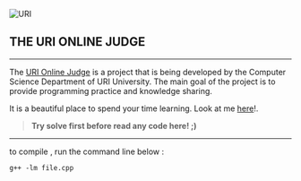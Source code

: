 ![URI](https://dl.dropboxusercontent.com/u/49713288/URI.png)

## THE URI ONLINE JUDGE

----

The [URI Online Judge] is a project that is being developed by the Computer Science Department of URI University. The main goal of the project is to provide programming practice and knowledge sharing.

It is a beautiful place to spend your time learning. Look at me [here]!.

> __Try solve first before read any code here! ;)__

----

to compile , run the command line below :

````
g++ -lm file.cpp
````

[URI Online Judge]: https://www.urionlinejudge.com.br/judge/login
[here]: https://www.urionlinejudge.com.br/judge/pt/profile/18554
